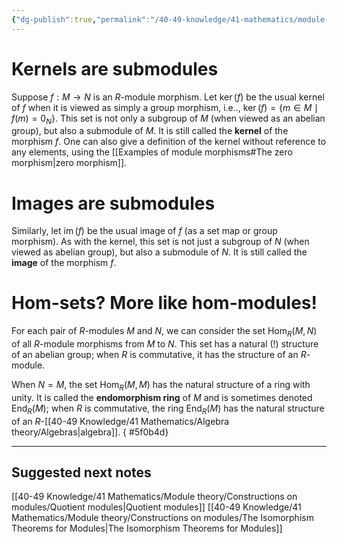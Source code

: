 ```yaml
---
{"dg-publish":true,"permalink":"/40-49-knowledge/41-mathematics/module-theory/basic-definitions-and-examples/module-morphisms-and-submodules/","tags":["module_theory"],"updated":"2024-10-03T19:50:09-07:00"}
---
```


# Kernels are submodules

Suppose $f:M\to N$ is an $R$-module morphism. Let $\operatorname{ker}(f)$ be the usual kernel of $f$ when it is viewed as simply a group morphism, i.e.., $\operatorname{ker}(f)=\{m\in M\mid f(m)=0_N\}$. This set is not only a subgroup of $M$ (when viewed as an abelian group), but also a submodule of $M$. It is still called the **kernel** of the morphism $f$. One can also give a definition of the kernel without reference to any elements, using the [[Examples of module morphisms#The zero morphism\|zero morphism]].

# Images are submodules

Similarly, let $\operatorname{im}(f)$ be the usual image of $f$ (as a set map or group morphism). As with the kernel, this set is not just a subgroup of $N$ (when viewed as abelian group), but also a submodule of $N$. It is still called the **image** of the morphism $f$.

# Hom-sets? More like hom-modules!

For each pair of $R$-modules $M$ and $N$, we can consider the set $\operatorname{Hom}_R(M,N)$ of all $R$-module morphisms from $M$ to $N$. This set has a natural (!) structure of an abelian group; when $R$ is commutative, it has the structure of an $R$-module.

When $N=M$, the set $\operatorname{Hom}_R(M,M)$ has the natural structure of a ring with unity. It is called the **endomorphism ring** of $M$ and is sometimes denoted $\operatorname{End}_R(M)$; when $R$ is commutative, the ring $\operatorname{End}_R(M)$ has the natural structure of an $R$-[[40-49 Knowledge/41 Mathematics/Algebra theory/Algebras\|algebra]].
{ #5f0b4d}


---
## Suggested next notes

[[40-49 Knowledge/41 Mathematics/Module theory/Constructions on modules/Quotient modules\|Quotient modules]]
[[40-49 Knowledge/41 Mathematics/Module theory/Constructions on modules/The Isomorphism Theorems for Modules\|The Isomorphism Theorems for Modules]]